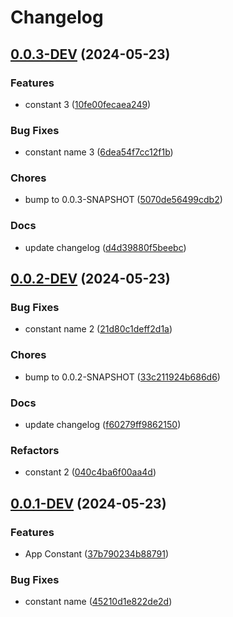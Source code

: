 # Changelog

## [0.0.3-DEV](https://github.com/klapertart/sample-app-gitbranching/releases/tag/0.0.3-DEV) (2024-05-23)



### Features

-  constant 3 ([10fe00fecaea249](https://github.com/klapertart/sample-app-gitbranching/commit//10fe00fecaea249))


### Bug Fixes

-  constant name 3 ([6dea54f7cc12f1b](https://github.com/klapertart/sample-app-gitbranching/commit//6dea54f7cc12f1b))

### Chores

-  bump to 0.0.3-SNAPSHOT ([5070de56499cdb2](https://github.com/klapertart/sample-app-gitbranching/commit//5070de56499cdb2))

### Docs

-  update changelog ([d4d39880f5beebc](https://github.com/klapertart/sample-app-gitbranching/commit//d4d39880f5beebc))


## [0.0.2-DEV](https://github.com/klapertart/sample-app-gitbranching/releases/tag/0.0.2-DEV) (2024-05-23)





### Bug Fixes

-  constant name 2 ([21d80c1deff2d1a](https://github.com/klapertart/sample-app-gitbranching/commit//21d80c1deff2d1a))

### Chores

-  bump to 0.0.2-SNAPSHOT ([33c211924b686d6](https://github.com/klapertart/sample-app-gitbranching/commit//33c211924b686d6))

### Docs

-  update changelog ([f60279ff9862150](https://github.com/klapertart/sample-app-gitbranching/commit//f60279ff9862150))

### Refactors

-  constant 2 ([040c4ba6f00aa4d](https://github.com/klapertart/sample-app-gitbranching/commit//040c4ba6f00aa4d))

## [0.0.1-DEV](https://github.com/klapertart/sample-app-gitbranching/releases/tag/0.0.1-DEV) (2024-05-23)



### Features

-  App Constant ([37b790234b88791](https://github.com/klapertart/sample-app-gitbranching/commit//37b790234b88791))


### Bug Fixes

-  constant name ([45210d1e822de2d](https://github.com/klapertart/sample-app-gitbranching/commit//45210d1e822de2d))




